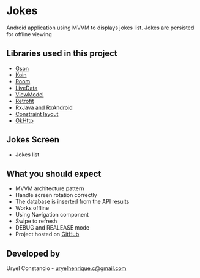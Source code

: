 # Jokes
Android application using MVVM to displays jokes list.
Jokes are persisted for offline viewing

## Libraries used in this project
- [Gson](https://github.com/google/gson)
- [Koin](https://insert-koin.io/)
- [Room](https://developer.android.com/topic/libraries/architecture/room.html)
- [LiveData](https://developer.android.com/topic/libraries/architecture/livedata.html)
- [ViewModel](https://developer.android.com/topic/libraries/architecture/viewmodel.html)
- [Retrofit](https://square.github.io/retrofit/)
- [RxJava and RxAndroid](https://github.com/ReactiveX/RxAndroid)
- [Constraint layout](https://developer.android.com/training/constraint-layout/index.html)
- [OkHttp](https://github.com/square/okhttp)

## Jokes Screen
- Jokes list

## What you should expect
- MVVM architecture pattern
- Handle screen rotation correctly
- The database is inserted from the API results
- Works offline
- Using Navigation component
- Swipe to refresh
- DEBUG and REALEASE mode
- Project hosted on [GitHub](https://github.com/uhconst/jokes.git)

## Developed by
Uryel Constancio - [uryelhenrique.c@gmail.com](uryelhenrique.c@gmail.com)
